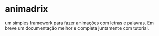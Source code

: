 # animadrix
um simples framework para fazer animações com letras e palavras. Em breve um documentação melhor e completa juntamente com tutorial. 
